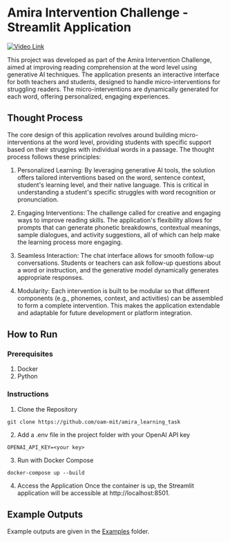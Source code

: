 # Amira Intervention Challenge - Streamlit Application

[![Video Link](https://img.shields.io/badge/Video%20Link-8A2BE2)](https://drive.google.com/file/d/1LY2XrMrAU0TNf85XtXWcrb0unbStX7Mk/view?usp=sharing)

This project was developed as part of the Amira Intervention Challenge, aimed at improving reading comprehension at the word level using generative AI techniques. The application presents an interactive interface for both teachers and students, designed to handle micro-interventions for struggling readers. The micro-interventions are dynamically generated for each word, offering personalized, engaging experiences.

<!-- ## Features

1. Interactive Form: Users can input words, sentences, levels of understanding, and native language to generate tailored micro-interventions.
2. JSON Export: The application allows users to download the AI responses in JSON format for further use or review.
3. Follow-up Conversations: Users can engage in follow-up interactions by continuing the conversation in a chat interface, improving the depth and clarity of interventions. -->

## Thought Process

The core design of this application revolves around building micro-interventions at the word level, providing students with specific support based on their struggles with individual words in a passage. The thought process follows these principles:

1. Personalized Learning: By leveraging generative AI tools, the solution offers tailored interventions based on the word, sentence context, student's learning level, and their native language. This is critical in understanding a student's specific struggles with word recognition or pronunciation.

2. Engaging Interventions: The challenge called for creative and engaging ways to improve reading skills. The application's flexibility allows for prompts that can generate phonetic breakdowns, contextual meanings, sample dialogues, and activity suggestions, all of which can help make the learning process more engaging.

3. Seamless Interaction: The chat interface allows for smooth follow-up conversations. Students or teachers can ask follow-up questions about a word or instruction, and the generative model dynamically generates appropriate responses.

4. Modularity: Each intervention is built to be modular so that different components (e.g., phonemes, context, and activities) can be assembled to form a complete intervention. This makes the application extendable and adaptable for future development or platform integration.

## How to Run

### Prerequisites

1. Docker
2. Python

### Instructions

1. Clone the Repository

```
git clone https://github.com/oam-mit/amira_learning_task
```

2. Add a .env file in the project folder with your OpenAI API key

```
OPENAI_API_KEY=<your key>
```

3. Run with Docker Compose

```
docker-compose up --build
```

4. Access the Application
   Once the container is up, the Streamlit application will be accessible at http://localhost:8501.

## Example Outputs

Example outputs are given in the [Examples](https://github.com/oam-mit/amira_learning_task/tree/main/examples) folder.
